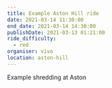 ```yaml
---
title: Example Aston Hill ride
date: 2021-03-14 11:30:00
end_date: 2021-03-14 14:30:00
publishDate: 2021-03-13 01:21:00
ride_difficulty:
  - red
organiser: vivo
location: aston-hill
---
```

Example shredding at Aston
